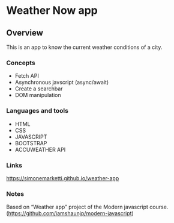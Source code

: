 # Weather Now app

## Overview

This is an app to know the current weather conditions of a city.

### Concepts

- Fetch API
- Asynchronous javscript (async/await)
- Create a searchbar
- DOM manipulation

### Languages and tools

- HTML
- CSS
- JAVASCRIPT
- BOOTSTRAP
- ACCUWEATHER API

### Links

https://simonemarketti.github.io/weather-app

### Notes

Based on “Weather app” project of the Modern javascript course. (https://github.com/iamshaunjp/modern-javascript)
